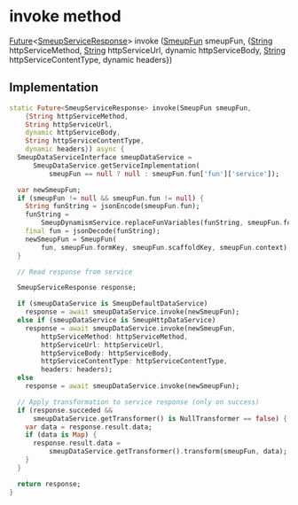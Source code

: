 


# invoke method








[Future](https://api.flutter.dev/flutter/dart-async/Future-class.html)&lt;[SmeupServiceResponse](../../smeup_services_smeup_service_response/SmeupServiceResponse-class.md)> invoke
([SmeupFun](../../smeup_models_smeup_fun/SmeupFun-class.md) smeupFun, {[String](https://api.flutter.dev/flutter/dart-core/String-class.html) httpServiceMethod, [String](https://api.flutter.dev/flutter/dart-core/String-class.html) httpServiceUrl, dynamic httpServiceBody, [String](https://api.flutter.dev/flutter/dart-core/String-class.html) httpServiceContentType, dynamic headers})








## Implementation

```dart
static Future<SmeupServiceResponse> invoke(SmeupFun smeupFun,
    {String httpServiceMethod,
    String httpServiceUrl,
    dynamic httpServiceBody,
    String httpServiceContentType,
    dynamic headers}) async {
  SmeupDataServiceInterface smeupDataService =
      SmeupDataService.getServiceImplementation(
          smeupFun == null ? null : smeupFun.fun['fun']['service']);

  var newSmeupFun;
  if (smeupFun != null && smeupFun.fun != null) {
    String funString = jsonEncode(smeupFun.fun);
    funString =
        SmeupDynamismService.replaceFunVariables(funString, smeupFun.formKey);
    final fun = jsonDecode(funString);
    newSmeupFun = SmeupFun(
        fun, smeupFun.formKey, smeupFun.scaffoldKey, smeupFun.context);
  }

  // Read response from service

  SmeupServiceResponse response;

  if (smeupDataService is SmeupDefaultDataService)
    response = await smeupDataService.invoke(newSmeupFun);
  else if (smeupDataService is SmeupHttpDataService)
    response = await smeupDataService.invoke(newSmeupFun,
        httpServiceMethod: httpServiceMethod,
        httpServiceUrl: httpServiceUrl,
        httpServiceBody: httpServiceBody,
        httpServiceContentType: httpServiceContentType,
        headers: headers);
  else
    response = await smeupDataService.invoke(newSmeupFun);

  // Apply transformation to service response (only on success)
  if (response.succeded &&
      smeupDataService.getTransformer() is NullTransformer == false) {
    var data = response.result.data;
    if (data is Map) {
      response.result.data =
          smeupDataService.getTransformer().transform(smeupFun, data);
    }
  }

  return response;
}
```







